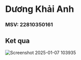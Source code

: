 # Dương Khải Anh
### MSV: 22810350161
## Ket qua
![Screenshot 2025-01-07 103935](https://github.com/user-attachments/assets/49dc0bf3-729b-4535-81cd-c7434c63bfd5)
